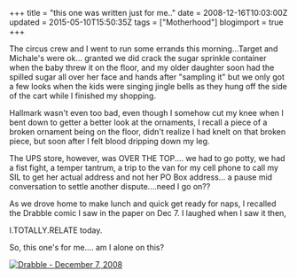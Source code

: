 +++
title = "this one was written just for me.."
date = 2008-12-16T10:03:00Z
updated = 2015-05-10T15:50:35Z
tags = ["Motherhood"]
blogimport = true 
+++

The circus crew and I went to run some errands this morning...Target and Michale's were ok... granted we did crack the sugar sprinkle container when the baby threw it on the floor, and my older daughter soon had the spilled sugar all over her face and hands after "sampling it"  but we only got a few looks when the kids were singing jingle bells as they hung off the side of the cart while I finished my shopping. 

Hallmark wasn't even too bad, even though I somehow cut my knee when I bent down to getter a better look at the ornaments, I recall a piece of a broken ornament being on the floor, didn't realize I had knelt on that broken piece, but soon after I felt blood dripping down my leg.

The UPS store, however, was OVER THE TOP.... we had to go potty, we had a fist fight, a temper tantrum, a trip to the van for my cell phone to call my SIL to get her actual address and not her PO Box address... a pause mid conversation to settle another dispute....need I go on??

As we drove home to make lunch and quick get ready for naps, I recalled the Drabble comic I saw in the paper on Dec 7.  I laughed when I saw it then,  

I.TOTALLY.RELATE today.

So, this one's for me.... am I alone on this?

 

[![Drabble - December 7, 2008](http://assets.comics.com/dyn/str_strip/000000000/00000000/0000000/200000/50000/8000/700/258751/258751.full.gif)](http://comics.com/drabble/2008-12-07/)
